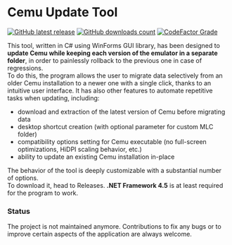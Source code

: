 # Cemu Update Tool
[![GitHub latest release](https://img.shields.io/github/release/Fs00/CemuUpdateTool)](https://github.com/Fs00/CemuUpdateTool/releases/latest)
[![GitHub downloads count](https://img.shields.io/github/downloads/Fs00/CemuUpdateTool/total)](https://github.com/Fs00/CemuUpdateTool/releases)
[![CodeFactor Grade](https://img.shields.io/codefactor/grade/github/Fs00/CemuUpdateTool/master)](https://www.codefactor.io/repository/github/Fs00/CemuUpdateTool)

This tool, written in C# using WinForms GUI library, has been designed to **update Cemu while keeping each version of the emulator in a separate folder**, in order to painlessly rollback to the previous one in case of regressions.  
To do this, the program allows the user to migrate data selectively from an older Cemu installation to a newer one with a single click, thanks to an intuitive user interface. It has also other features to automate repetitive tasks when updating, including:
- download and extraction of the latest version of Cemu before migrating data
- desktop shortcut creation (with optional parameter for custom MLC folder)
- compatibility options setting for Cemu executable (no full-screen optimizations, HiDPI scaling behavior, etc.)
- ability to update an existing Cemu installation in-place

The behavior of the tool is deeply customizable with a substantial number of options.  
To download it, head to Releases. **.NET Framework 4.5** is at least required for the program to work.

### Status
The project is not maintained anymore. Contributions to fix any bugs or to improve certain aspects of the application are always welcome.
